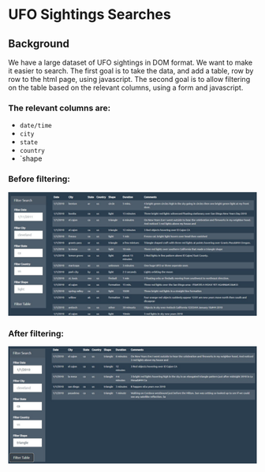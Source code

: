 # UFO Sightings Searches

## Background

We have a large dataset of UFO sightings in DOM format. We want to make it easier to search. The first goal is to take the data, and add a table, row by row to the html page, using javascript. The second goal is to allow filtering on the table based on the relevant columns, using a form and javascript.

### The relevant columns are:

- `date/time`
- `city`
- `state`
- `country`
- `shape



### Before filtering:

![unfiltered](static/images/unfiltered.jpg)



### After filtering:

![filtered](static/images/filtered.jpg)